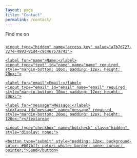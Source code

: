 ```yaml
---
layout: page
title: "Contact"
permalink: /contact/
---
```


<p style="margin-bottom: 25px;">Find me on <a href="https://www.linkedin.com/in/danieloran/>LinkedIn</a>, or...</p>
    
<form action="https://api.web3forms.com/submit" method="POST" style="display: flex; flex-direction: column; width: 100%; max-width: 400px;">

    <input type="hidden" name="access_key" value="a7b7d727-327e-4893-81d4-c9c46757a742">

    <label for="name">Name:</label>
    <input type="text" id="name" name="name" required style="margin-bottom: 10px; padding: 12px; height: 20px;">

    <label for="email">Email:</label>
    <input type="email" id="email" name="email" required style="margin-bottom: 10px; padding: 12px; height: 20px;">

    <label for="message">Message:</label>
    <textarea id="message" name="message" required style="margin-bottom: 20px; padding: 12px; height: 120px;"></textarea>

    <input type="checkbox" name="botcheck" class="hidden" style="display: none;">

    <button type="submit" style="padding: 12px; background-color: #007bff; color: white; border: none; cursor: pointer;">Send</button>
    
</form>
